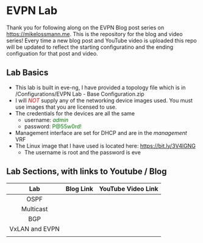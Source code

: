 # EVPN Lab

Thank you for following along on the EVPN Blog post series on <https://mikelossmann.me>. This is the repository for the blog and video series! Every time a new blog post and YouTube video is uploaded this repo will be updated to reflect the starting configuratino and the ending configuation for that post and video.

## Lab Basics

- This lab is built in eve-ng, I have provided a topology file which is in /Configurations/EVPN Lab - Base Configuration.zip
- I will <span style="color:red">_NOT_ </span>supply any of the networking device images used. You must use images that you are licensed to use.
- The credentials for the devices are all the same
  - username: <span style="color:green">_admin_</span>
  - password: <span style="color:green">P@55w0rd!</span>
- Management interface are set for DHCP and are in the _management_ VRF
- The Linux image that I have used is located here: <https://bit.ly/3V4lGNG>
  - The username is root and the password is eve

## Lab Sections, with links to Youtube / Blog

|      Lab       | Blog Link | YouTube Video Link |
| :------------: | :-------: | :----------------: |
|      OSPF      |           |                    |
|   Multicast    |           |                    |
|      BGP       |           |                    |
| VxLAN and EVPN |           |                    |
|                |           |                    |

